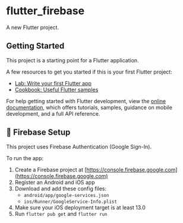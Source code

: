 # flutter_firebase

A new Flutter project.

## Getting Started

This project is a starting point for a Flutter application.

A few resources to get you started if this is your first Flutter project:

- [Lab: Write your first Flutter app](https://docs.flutter.dev/get-started/codelab)
- [Cookbook: Useful Flutter samples](https://docs.flutter.dev/cookbook)

For help getting started with Flutter development, view the
[online documentation](https://docs.flutter.dev/), which offers tutorials,
samples, guidance on mobile development, and a full API reference.
## 🔧 Firebase Setup

This project uses Firebase Authentication (Google Sign-In).

To run the app:
1. Create a Firebase project at [https://console.firebase.google.com](https://console.firebase.google.com)
2. Register an Android and iOS app
3. Download and add these config files:
    - `android/app/google-services.json`
    - `ios/Runner/GoogleService-Info.plist`
4. Make sure your iOS deployment target is at least 13.0
5. Run `flutter pub get` and `flutter run`
